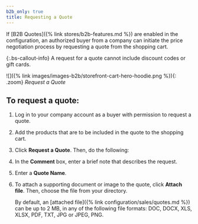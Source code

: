 ```yaml
---
b2b_only: true
title: Requesting a Quote
---
```


If [B2B Quotes]({% link stores/b2b-features.md %}) are enabled in the configuration, an authorized buyer from a company can initiate the price negotiation process by requesting a quote from the shopping cart.

{:.bs-callout-info}
A request for a quote cannot include discount codes or gift cards.

![]({% link images/images-b2b/storefront-cart-hero-hoodie.png %}){: .zoom}
_Request a Quote_

## To request a quote:

1. Log in to your company account as a buyer with permission to request a quote.

1. Add the products that are to be included in the quote to the shopping cart.

1. Click **Request a Quote**. Then, do the following:

1. In the **Comment** box, enter a brief note that describes the request.

1. Enter a **Quote Name**.

1. To attach a supporting document or image to the quote, click **Attach file**. Then, choose the file from your directory.

    By default, an [attached file]({% link configuration/sales/quotes.md %}) can be up to 2 MB, in any of the following file formats: DOC, DOCX, XLS, XLSX, PDF, TXT, JPG or JPEG, PNG.
